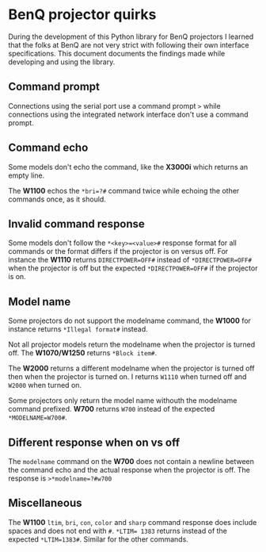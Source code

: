# BenQ projector quirks

During the development of this Python library for BenQ projectors I learned that the folks at BenQ are not very strict with following their own interface specifications. This document documents the findings made while developing and using the library.

## Command prompt

Connections using the serial port use a command prompt `>` while connections using the integrated network interface don't use a command prompt.

## Command echo

Some models don't echo the command, like the **X3000i** which returns an empty line.

The **W1100** echos the `*bri=?#` command twice while echoing the other commands once, as it should.

## Invalid command response

Some models don't follow the `*<key>=<value>#` response format for all commands or the format differs if the projector is on versus off. For instance the **W1110** returns `DIRECTPOWER=OFF#` instead of `*DIRECTPOWER=OFF#` when the projector is off but the expected `*DIRECTPOWER=OFF#` if the projector is on.

## Model name

Some projectors do not support the modelname command, the **W1000** for instance returns `*Illegal format#` instead.

Not all projector models return the modelname when the projector is turned off. The **W1070/W1250** returns `*Block item#`.

The **W2000** returns a different modelname when the projector is turned off then when the projector is turned on. I returns `W1110` when turned off and `W2000` when turned on.

Some projectors only return the model name withouth the modelname command prefixed. **W700** returns `W700` instead of the expected `*MODELNAME=W700#`.

## Different response when on vs off

The `modelname` command on the **W700** does not contain a newline between the command echo and the actual response when the projector is off. The response is `>*modelname=?#w700`

## Miscellaneous 

The **W1100** `ltim`, `bri`, `con`, `color` and `sharp` command response does include spaces and does not end with `#`. `*LTIM= 1383` returns instead of the expected `*LTIM=1383#`. Similar for the other commands.